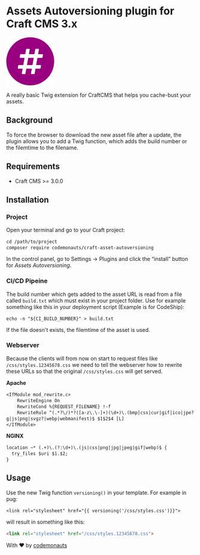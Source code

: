 # Assets Autoversioning plugin for Craft CMS 3.x

![Icon](resources/autoversioning.png)

A really basic Twig extension for CraftCMS that helps you cache-bust your assets.

## Background

To force the browser to download the new asset file after a update, the plugin allows you to add a Twig function, which adds the build number or the filemtime to the filename.

## Requirements

 * Craft CMS >= 3.0.0

## Installation
### Project

Open your terminal and go to your Craft project:

``` shell
cd /path/to/project
composer require codemonauts/craft-asset-autoversioning
```

In the control panel, go to Settings → Plugins and click the “install” button for *Assets Autoversioning*.

### CI/CD Pipeine
The build number which gets added to the asset URL is read from a file called `build.txt` which must exist in your project folder. Use for example something like this in your deployment script (Example is for CodeShip):

``` shell
echo -n "${CI_BUILD_NUMBER}" > build.txt
```

If the file doesn't exists, the filemtime of the asset is used.

### Webserver

Because the clients will from now on start to request files like `/css/styles.12345678.css` we need to tell the webserver how to rewrite these URLs so that the original `/css/styles.css` will get served.

**Apache** 

``` apacheconfig
<IfModule mod_rewrite.c>
    RewriteEngine On
    RewriteCond %{REQUEST_FILENAME} !-f
    RewriteRule ^(.*?\/)*?([a-z\.\-]+)(\d+)\.(bmp|css|cur|gif|ico|jpe?g|js|png|svgz?|webp|webmanifest)$ $1$2$4 [L]
</IfModule>
```

**NGINX**

``` nginx
location ~* (.+)\.(?:\d+)\.(js|css|png|jpg|jpeg|gif|webp)$ {
  try_files $uri $1.$2;
}
```

## Usage

Use the new Twig function ```versioning()``` in your template. For example in pug:

``` twig
<link rel="stylesheet" href="{{ versioning('/css/styles.css')}}">
``` 

will result in something like this:

``` html
<link rel="stylesheet" href="/css/styles.12345678.css">
```

With ❤ by [codemonauts](https://codemonauts.com)
